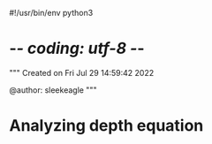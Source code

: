 #!/usr/bin/env python3
# -*- coding: utf-8 -*-
"""
Created on Fri Jul 29 14:59:42 2022

@author: sleekeagle
"""

# Analyzing depth equation 

